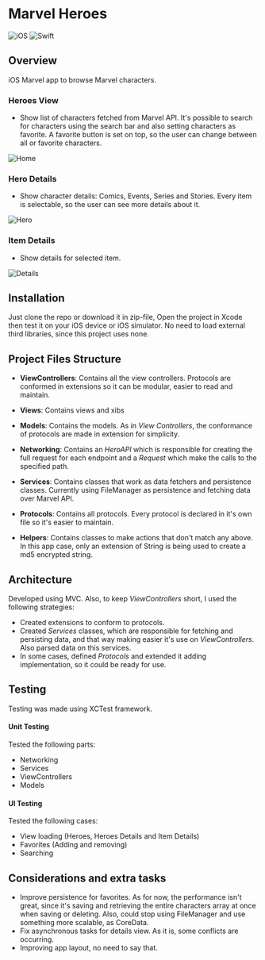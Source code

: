 # Marvel Heroes

![iOS](https://camo.githubusercontent.com/2381be1522a92165392579bdfeb1271418760fdc/687474703a2f2f696d672e736869656c64732e696f2f62616467652f706c6174666f726d2d696f732d626c75652e7376673f7374796c653d666c6174) ![Swift](https://camo.githubusercontent.com/f3bc68f8badf9ec1143275e35cba2114910b0522/687474703a2f2f696d672e736869656c64732e696f2f62616467652f6c616e67756167652d73776966742d627269676874677265656e2e7376673f7374796c653d666c6174)

## Overview

iOS Marvel app to browse Marvel characters.

### Heroes View
* Show list of characters fetched from Marvel API. It's possible to search for characters using the search bar and also setting characters as favorite. A favorite button is set on top, so the user can change between all or favorite characters.

![Home](https://image.ibb.co/b3Vs4S/Screen_Shot_2018_05_08_at_22_10_37.png)

### Hero Details
* Show character details: Comics, Events, Series and Stories. Every item is selectable, so the user can see more details about it.

![Hero](https://image.ibb.co/kuNiB7/Screen_Shot_2018_05_08_at_22_15_07.png)

### Item Details
* Show details for selected item.

![Details](https://image.ibb.co/dxvQPS/Screen_Shot_2018_05_08_at_22_15_19.png)

## Installation

Just clone the repo or download it in zip-file, Open the project in Xcode then test it on your iOS device or iOS simulator. No need to load external third libraries, since this project uses none.

## Project Files Structure

* **ViewControllers**:
	Contains all the view controllers. Protocols are conformed in extensions so it can be modular, easier to read and maintain.

* **Views**: 
	Contains views and xibs
    
* **Models**:
	Contains the models. As in *View Controllers*, the conformance of protocols are made in extension for simplicity.
    
* **Networking**:
	Contains an *HeroAPI* which is responsible for creating the full request for each endpoint and a *Request* which make the calls to the specified path.
    
* **Services**:
	Contains classes that work as data fetchers and persistence classes. Currently using FileManager as persistence and fetching data over Marvel API.
    
* **Protocols**:
	Contains all protocols. Every protocol is declared in it's own file so it's easier to maintain.
    
* **Helpers**:
	Contains classes to make actions that don't match any above. In this app case, only an extension of String is being used to create a md5 encrypted string.

## Architecture

Developed using MVC. Also, to keep *ViewControllers* short, I used the following strategies:
* Created extensions to conform to protocols.
* Created *Services* classes, which are responsible for fetching and persisting data, and that way making easier it's use on *ViewControllers*. Also parsed data on this services.
* In some cases, defined *Protocols* and extended it adding implementation, so it could be ready for use.

## Testing

Testing was made using XCTest framework.

#### Unit Testing

Tested the following parts:
* Networking
* Services
* ViewControllers
* Models

#### UI Testing

Tested the following cases:
* View loading (Heroes, Heroes Details and Item Details)
* Favorites (Adding and removing)
* Searching

## Considerations and extra tasks

*	Improve persistence for favorites. As for now, the performance isn't great, since it's saving and retrieving the entire characters array at once when saving or deleting. Also, could stop using FileManager and  use something more scalable, as CoreData.
*	Fix asynchronous tasks for details view. As it is, some conflicts are occurring.
*	Improving app layout, no need to say that.
